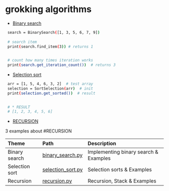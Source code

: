 
# grokking algorithms

 


 - [Binary search](https://github.com/muhammadusufs/grokking_algorithms/blob/main/binary_search.py)
 ```bash
  search = BinarySearch([1, 3, 5, 6, 7, 9])
  
  # search item
  print(search.find_item(3)) # returns 1 

  
  # count how many times iteration works
  print(search.get_iteration_count())  # returns 3
```


 - [Selection sort](https://github.com/muhammadusufs/grokking_algorithms/blob/main/selection_sort.py)
 ```bash
  arr = [1, 5, 4, 6, 3, 2]  # test array
  selection = SortSelection(arr)  # init
  print(selection.get_sorted())  # result

  
  # * RESULT
  # [1, 2, 3, 4, 5, 6]

  ```



 - [RECURSION](https://github.com/muhammadusufs/grokking_algorithms/blob/main/recursion.py)

 3 examples about #RECURSION


| Theme           | Path               | Description                           |
| :-------------- | :----------------- | :------------------------------------ |
| Binary search   | [binary_search.py](https://github.com/muhammadusufs/grokking_algorithms/blob/main/binary_search.py)  | Implementing binary search & Examples |
| Selection sort  | [selection_sort.py](https://github.com/muhammadusufs/grokking_algorithms/blob/main/selection_sort.py) | Selection sorts & Examples            |
| Recursion       | [recursion.py](https://github.com/muhammadusufs/grokking_algorithms/blob/main/selection_sort.py) | Recursion, Stack & Examples            |